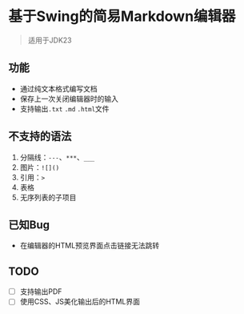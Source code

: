# 基于Swing的简易Markdown编辑器
> 适用于JDK23
## 功能
- 通过纯文本格式编写文档
- 保存上一次关闭编辑器时的输入
- 支持输出`.txt` `.md` `.html`文件

## 不支持的语法
1. 分隔线：`---`、`***`、`___`
2. 图片：`![]()`
3. 引用：`>`
4. 表格
5. 无序列表的子项目


## 已知Bug
- 在编辑器的HTML预览界面点击链接无法跳转

## TODO
- [ ] 支持输出PDF
- [ ] 使用CSS、JS美化输出后的HTML界面
